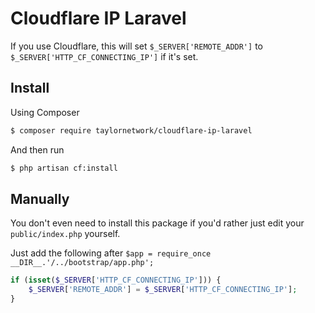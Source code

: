 # Cloudflare IP Laravel

If you use Cloudflare, this will set `$_SERVER['REMOTE_ADDR']` to `$_SERVER['HTTP_CF_CONNECTING_IP']` if it's set.

## Install

Using Composer

```bash
$ composer require taylornetwork/cloudflare-ip-laravel
```

And then run 

```bash 
$ php artisan cf:install
```

## Manually

You don't even need to install this package if you'd rather just edit your `public/index.php` yourself.

Just add the following after `$app = require_once __DIR__.'/../bootstrap/app.php';`

```php
if (isset($_SERVER['HTTP_CF_CONNECTING_IP'])) {
    $_SERVER['REMOTE_ADDR'] = $_SERVER['HTTP_CF_CONNECTING_IP'];
}
```
